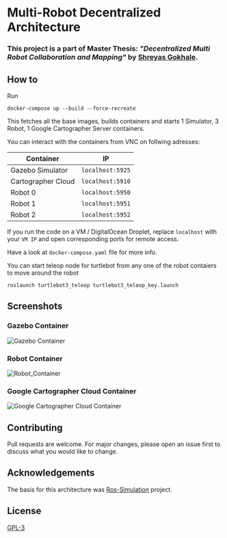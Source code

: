 # Multi-Robot Decentralized Architecture

### This project is a part of Master Thesis: _"Decentralized Multi Robot Collaboration and Mapping"_ by [Shreyas Gokhale](https://shreyasgokhale.com/#).

## How to

Run

 ```docker-compose up --build --force-recreate```

This fetches all the base images, builds containers and starts 1 Simulator, 3 Robot, 1 Google Cartographer Server containers. 

You can interact with the containers from VNC on follwing adresses:

| Container | IP |
|---------|------------|
| Gazebo Simulator | `localhost:5925` |
| Cartographer Cloud | `localhost:5910` |
| Robot 0 | `localhost:5950` |
| Robot 1 | `localhost:5951` |
| Robot 2 | `localhost:5952` |


If you run the code on a VM / DigitalOcean Droplet, replace `localhost` with your `VM IP` and open corresponding ports for remote access.


Have a look at  `docker-compose.yaml`  file for more info.

You can start teleop node for turtlebot from any one of the robot contaiers to move around the robot

```roslaunch turtlebot3_teleop turtlebot3_teleop_key.launch```


## Screenshots

### Gazebo Container
![Gazebo Container](/screenshots/Gazebo_Container.png)

### Robot Container
![Robot_Container](/screenshots/Robot_Container.png)

### Google Cartographer Cloud Container
![Google Cartographer Cloud Container](/screenshots/GC_Cloud_Container.png)


## Contributing
Pull requests are welcome. For major changes, please open an issue first to discuss what you would like to change.

## Acknowledgements
The basis for this architecture was [Ros-Simulation](https://github.com/microsoft/Ros-Simulation) project.

## License
[GPL-3](https://choosealicense.com/licenses/agpl-3.0/)